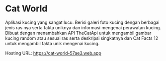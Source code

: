 # Cat World

Aplikasi kucing yang sangat lucu. Berisi galeri foto kucing dengan berbagai jenis ras nya serta fakta uniknya dan informasi mengenai perawatan kucing. Dibuat dengan menambahkan API TheCatApi untuk mengambil gambar kucing random atau sesuai ras serta deskripsi singkatnya dan Cat Facts 12 untuk mengambil fakta unik mengenai kucing.

Hosting URL: https://cat-world-57ae3.web.app
